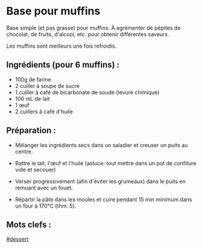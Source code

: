 Base pour muffins
=================

Base simple (et pas grasse) pour muffins. À agrémenter
de pépites de chocolat, de fruits, d'alcool, etc. pour
obtenir différentes saveurs.

Les muffins sont meilleurs une fois refroidis.

Ingrédients (pour 6 muffins) :
----------------------------

- 100g de farine
- 2 cuiller à soupe de sucre
- 1 cuiller à café de bicarbonate de soude (levure chimique)
- 100 mL de lait
- 1 œuf
- 2 cuillers à café d'huile

Préparation :
-------------

* Mélanger les ingrédients secs dans un saladier et
  creuser un puits au centre.

* Battre le lait, l'œuf et l'huile (astuce: tout mettre
  dans un pot de confiture vide et secouer)

* Verser progressivement (afin d'éviter les grumeaux) dans
  le puits en remuant avec un fouet.

* Répartir la pâte dans les moules et cuire pendant 15 min
  minimum dans un four à 170°C (thm. 5).

Mots clefs :
----------------

[#dessert](index.dessert.html)

